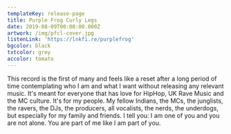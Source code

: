 ```yaml
---
templateKey: release-page
title: Purple Frog Curly Legs
date: 2019-08-09T00:00:00.000Z
artwork: /img/pfcl-cover.jpg
listenLink: 'https://lnkfi.re/purplefrog'
bgcolor: black
txtcolor: grey
accolor: tomato
---
```

This record is the first of many and feels like a reset after a long period of time contemplating who I am and what I want without releasing any relevant music. It's meant for everyone that has love for HipHop, UK Rave Music and the MC culture. It's for my people. My fellow Indians, the MCs, the junglists, the ravers, the DJs, the producers, all vocalists, the nerds, the underdogs, but especially for my family and friends. I tell you: I am one of you and you are not alone. You are part of me like I am part of you.
